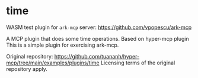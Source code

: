 # time


WASM test plugin for `ark-mcp` server: https://github.com/vpopescu/ark-mcp


A MCP plugin that does some time operations. Based on hyper-mcp plugin
This is a simple plugin for exercising ark-mcp.

Original repository: https://github.com/tuananh/hyper-mcp/tree/main/examples/plugins/time
Licensing terms of the original repository apply.

